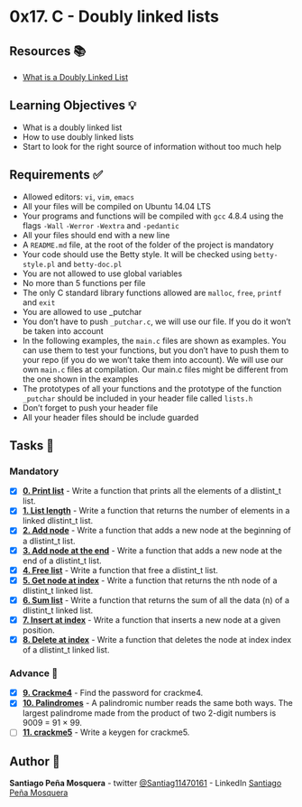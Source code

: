 # 0x17. C - Doubly linked lists
## Resources :books:

* [What is a Doubly Linked List](https://intranet.hbtn.io/rltoken/d6DW7K0HrkIcVdzZxkidDw)

## Learning Objectives :bulb:
* What is a doubly linked list
* How to use doubly linked lists
* Start to look for the right source of information without too much help

## Requirements :white_check_mark:
* Allowed editors: `vi`, `vim`, `emacs`
* All your files will be compiled on Ubuntu 14.04 LTS
* Your programs and functions will be compiled with `gcc` 4.8.4 using the flags `-Wall` `-Werror` `-Wextra` and `-pedantic`
* All your files should end with a new line
* A `README.md` file, at the root of the folder of the project is mandatory
* Your code should use the Betty style. It will be checked using `betty-style.pl` and `betty-doc.pl`
* You are not allowed to use global variables
* No more than 5 functions per file
* The only C standard library functions allowed are `malloc`, `free`, `printf` and `exit`
* You are allowed to use _putchar
* You don’t have to push `_putchar.c`, we will use our file. If you do it won’t be taken into account
* In the following examples, the `main.c` files are shown as examples. You can use them to test your functions, but you don’t have to push them to your repo (if you do we won’t take them into account). We will use our own `main.c` files at compilation. Our main.c files might be different from the one shown in the examples
* The prototypes of all your functions and the prototype of the function `_putchar` should be included in your header file called `lists.h`
* Don’t forget to push your header file
* All your header files should be include guarded

## Tasks :page_with_curl:
### Mandatory
- [x] **[0. Print list](./0-print_dlistint.c)** - Write a function that prints all the elements of a dlistint_t list.
- [x] **[1. List length](./1-dlistint_len.c)** - Write a function that returns the number of elements in a linked dlistint_t list.
- [x] **[2. Add node](./2-add_dnodeint.c)** - Write a function that adds a new node at the beginning of a dlistint_t list.
- [x] **[3. Add node at the end](./3-add_dnodeint_end.c)** - Write a function that adds a new node at the end of a dlistint_t list.
- [x] **[4. Free list](./4-free_dlistint.c)** - Write a function that free a dlistint_t list.
- [x] **[5. Get node at index](./5-get_dnodeint.c)** - Write a function that returns the nth node of a dlistint_t linked list.
- [x] **[6. Sum list](./6-sum_dlistint.c)** - Write a function that returns the sum of all the data (n) of a dlistint_t linked list.
- [x] **[7. Insert at index](./7-insert_dnodeint.c)** - Write a function that inserts a new node at a given position.
- [x] **[8. Delete at index](./8-delete_dnodei)** - Write a function that deletes the node at index index of a dlistint_t linked list.
### Advance :muscle:
- [x] **[9. Crackme4](./100-password)** - Find the password for crackme4.
- [x] **[10. Palindromes](./102-result)** - A palindromic number reads the same both ways. The largest palindrome made from the product of two 2-digit numbers is 9009 = 91 × 99.
- [ ] **[11. crackme5](./103-keygen.c)** - Write a keygen for crackme5.

## Author :pencil:
**Santiago Peña Mosquera** - twitter [@Santiag11470161](https://twitter.com/Santiag11470161) - LinkedIn [Santiago Peña Mosquera](https://www.linkedin.com/in/santiago-pe%C3%B1a-mosquera-abaa20196/)

